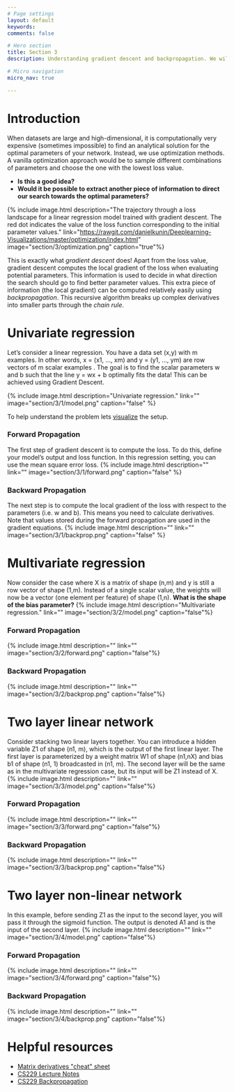 ```yaml
---
# Page settings
layout: default
keywords:
comments: false

# Hero section
title: Section 3
description: Understanding gradient descent and backpropagation. We will go through four different neural network examples and explicitly compute the backpropagation equations.

# Micro navigation
micro_nav: true

---
```


# Introduction

When datasets are large and high-dimensional, it is computationally very expensive (sometimes impossible) to find an analytical solution for the optimal parameters of your network. Instead, we use optimization methods. A vanilla optimization approach would be to sample different combinations of parameters and choose the one with the lowest loss value. 
 - **Is this a good idea?**
 - **Would it be possible to extract another piece of information to direct our search towards the optimal parameters?**

{% include image.html description="The trajectory through a loss landscape for a linear regression model trained with gradient descent. The red dot indicates the value of the loss function corresponding to the initial parameter values." link="https://rawgit.com/danielkunin/Deeplearning-Visualizations/master/optimization/index.html" image="section/3/optimization.png" caption="true"%}


This is exactly what *gradient descent* does!  Apart from the loss value, gradient descent computes the local gradient of the loss when evaluating potential parameters. This information is used to decide in what direction the search should go to find better parameter values. This extra piece of information (the local gradient) can be computed relatively easily using *backpropagation*. This recursive algorithm breaks up complex derivatives into smaller parts through the *chain rule*.

<!-- #### Brief Linear Algebra

{% include image.html description="" link="" image="section/3/vector-matrix.png" caption="false"%}

We will consider the following operations:
- **Addition:** Adds the elements of two matrices of the same size to produce a new matrix of the same size.
- **Element-wise Multiplication:** Multiplies the elements of two matrices of the same size to produce a new matrix of the same size.
- **Matrix Multiplication:** Takes one matrix of size (a, b) and another of size (b, c) to produce a third matrix of size (a,c) such that every element of this matrix is the sum of the element-wise multiplication of a row from the first matrix with a column from the second.
- **Transpose:** Flips a matrix such that if its original dimensions were (a,b), the new dimensions would be (b,a).

#### Brief Vector Calculus -->


# Univariate regression
Let’s consider a linear regression. You have a data set (x,y) with m examples. In other words, x = (x1, …, xm) and y = (y1, …, ym) are row vectors of m scalar examples . The goal is to find the scalar parameters w and b such that the line y = wx + b optimally fits the data! This can be achieved using Gradient Descent.

{% include image.html description="Univariate regression." link="" image="section/3/1/model.png" caption="false" %}

To help understand the problem lets [visualize](https://rawgit.com/danielkunin/Deeplearning-Visualizations/master/optimization/index.html) the setup.  

### Forward Propagation
The first step of gradient descent is to compute the loss. To do this, define your model’s output and loss function. In this regression setting, you can use the mean square error loss.
{% include image.html description="" link="" image="section/3/1/forward.png" caption="false" %}

### Backward Propagation
The next step is to compute the local gradient of the loss with respect to the parameters (i.e. w and b). This means you need to calculate derivatives. Note that values stored during the forward propagation are used in the gradient equations.
{% include image.html description="" link="" image="section/3/1/backprop.png" caption="false" %}



# Multivariate regression

Now consider the case where X is a matrix of shape (n,m) and y is still a row vector of shape (1,m). Instead of a single scalar value, the weights will now be a vector (one element per feature) of shape (1,n). **What is the shape of the bias parameter?**
{% include image.html description="Multivariate regression." link="" image="section/3/2/model.png" caption="false"%}

### Forward Propagation
{% include image.html description="" link="" image="section/3/2/forward.png" caption="false"%}

### Backward Propagation
{% include image.html description="" link="" image="section/3/2/backprop.png" caption="false"%}



# Two layer linear network
Consider stacking two linear layers together. You can introduce a hidden variable Z1 of shape (n1, m), which is the output of the first linear layer. The first layer is parameterized by a weight matrix W1 of shape (n1,nX) and bias b1 of shape (n1, 1) broadcasted in (n1, m). The second layer will be the same as in the multivariate regression case, but its input will be Z1 instead of X.
{% include image.html description="" link="" image="section/3/3/model.png" caption="false"%}

### Forward Propagation
{% include image.html description="" link="" image="section/3/3/forward.png" caption="false"%}

### Backward Propagation
{% include image.html description="" link="" image="section/3/3/backprop.png" caption="false"%}



# Two layer non-linear network
In this example, before sending Z1 as the input to the second layer, you will pass it through the sigmoid function. The output is denoted A1 and is the input of the second layer.
{% include image.html description="" link="" image="section/3/4/model.png" caption="false"%}

### Forward Propagation
{% include image.html description="" link="" image="section/3/4/forward.png" caption="false"%}

### Backward Propagation
{% include image.html description="" link="" image="section/3/4/backprop.png" caption="false"%}


# Helpful resources
  
 * [Matrix derivatives "cheat" sheet](http://www.gatsby.ucl.ac.uk/teaching/courses/sntn/sntn-2017/resources/Matrix_derivatives_cribsheet.pdf)
 * [CS229 Lecture Notes](http://cs229.stanford.edu/notes/cs229-notes-deep_learning.pdf)
 * [CS229 Backpropagation](http://cs229.stanford.edu/notes/cs229-notes-backprop.pdf)




